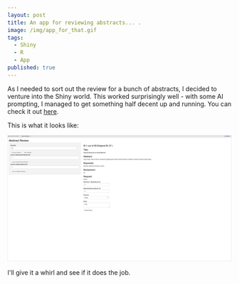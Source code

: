 ```yaml
---
layout: post
title: An app for reviewing abstracts... .
image: /img/app_for_that.gif
tags:
  - Shiny
  - R 
  - App
published: true
---
```


As I needed to sort out the review for a bunch of abstracts, I decided to venture into the Shiny world. This worked surprisingly well - with some AI prompting, I managed to get something half decent up and running. You can check it out [here](https://github.com/tvpollet/shiny_review_app).

This is what it looks like:

![screenshot_app](img/app_image_screenshot.png)


I'll give it a whirl and see if it does the job.
